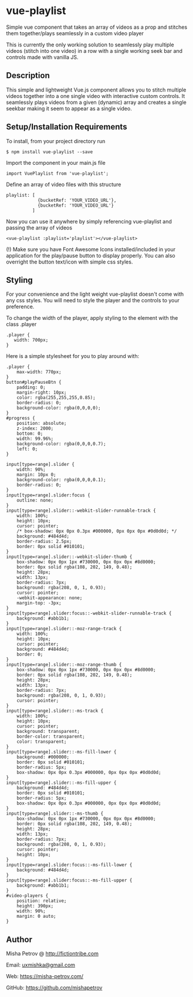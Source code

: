# vue-playlist
Simple vue component that takes an array of videos as a prop and stitches them together/plays seamlessly in a custom video player

This is currently the only working solution to seamlessly play multiple videos (stitch into one video) in a row with a single working seek bar and controls made with vanilla JS.

## Description
This simple and lightweight Vue.js component allows you to stitch multiple videos together into a one single video with interactive custom controls. It seamlessly plays videos from a given (dynamic) array and creates a single seekbar making it seem to appear as a single video.


## Setup/Installation Requirements

To install, from your project directory run
  ```
  $ npm install vue-playlist --save
  ```


Import the component in your main.js file
  ```
import VuePlaylist from 'vue-playlist';
  ```
Define an array of video files with this structure
  ```
playlist: [
              {bucketRef: 'YOUR_VIDEO_URL'},
              {bucketRef: 'YOUR_VIDEO_URL'}
            ]
  ```
Now you can use it anywhere by simply referencing vue-playlist and passing the array of videos
  ```
<vue-playlist :playlist='playlist'></vue-playlist>
  ```

   (!) Make sure you have Font Awesome Icons installed/included in your application for the play/pause button to display properly. You can also overright the button text/icon with simple css styles.

## Styling

  For your convenience and the light weight vue-playlist doesn't come with any css styles. You will need to style the player and the controls to your preference.

  To change the width of the player, apply styling to the element with the class .player
  ```
.player {
     width: 700px;
}
  ```

Here is a simple stylesheet for you to play around with:
  ```
.player {
      max-width: 770px;
}
button#playPauseBtn {
      padding: 0;
      margin-right: 10px;
      color: rgba(255,255,255,0.85);
      border-radius: 0;
      background-color: rgba(0,0,0,0);
}
#progress {
      position: absolute;
      z-index: 2000;
      bottom: 0;
      width: 99.96%;
      background-color: rgba(0,0,0,0.7);
      left: 0;
}

input[type=range].slider {
      width: 90%;
      margin: 10px 0;
      background-color: rgba(0,0,0,0.1);
      border-radius: 0;
}
input[type=range].slider:focus {
      outline: none;
}
input[type=range].slider::-webkit-slider-runnable-track {
      width: 100%;
      height: 10px;
      cursor: pointer;
      /* box-shadow: 0px 0px 0.3px #000000, 0px 0px 0px #0d0d0d; */
      background: #484d4d;
      border-radius: 2.5px;
      border: 0px solid #010101;
}
input[type=range].slider::-webkit-slider-thumb {
      box-shadow: 0px 0px 1px #730000, 0px 0px 0px #8d0000;
      border: 0px solid rgba(108, 202, 149, 0.48);
      height: 28px;
      width: 13px;
      border-radius: 7px;
      background: rgba(208, 0, 1, 0.93);
      cursor: pointer;
      -webkit-appearance: none;
      margin-top: -3px;
}
input[type=range].slider:focus::-webkit-slider-runnable-track {
      background: #abb1b1;
}
input[type=range].slider::-moz-range-track {
      width: 100%;
      height: 10px;
      cursor: pointer;
      background: #484d4d;
      border: 0;
}
input[type=range].slider::-moz-range-thumb {
      box-shadow: 0px 0px 1px #730000, 0px 0px 0px #8d0000;
      border: 0px solid rgba(108, 202, 149, 0.48);
      height: 28px;
      width: 13px;
      border-radius: 7px;
      background: rgba(208, 0, 1, 0.93);
      cursor: pointer;
}
input[type=range].slider::-ms-track {
      width: 100%;
      height: 10px;
      cursor: pointer;
      background: transparent;
      border-color: transparent;
      color: transparent;
}
input[type=range].slider::-ms-fill-lower {
      background: #000000;
      border: 0px solid #010101;
      border-radius: 5px;
      box-shadow: 0px 0px 0.3px #000000, 0px 0px 0px #0d0d0d;
}
input[type=range].slider::-ms-fill-upper {
      background: #484d4d;
      border: 0px solid #010101;
      border-radius: 5px;
      box-shadow: 0px 0px 0.3px #000000, 0px 0px 0px #0d0d0d;
}
input[type=range].slider::-ms-thumb {
      box-shadow: 0px 0px 1px #730000, 0px 0px 0px #8d0000;
      border: 0px solid rgba(108, 202, 149, 0.48);
      height: 28px;
      width: 13px;
      border-radius: 7px;
      background: rgba(208, 0, 1, 0.93);
      cursor: pointer;
      height: 10px;
}
input[type=range].slider:focus::-ms-fill-lower {
      background: #484d4d;
}
input[type=range].slider:focus::-ms-fill-upper {
      background: #abb1b1;
}
#video-players {
      position: relative;
      height: 390px;
      width: 90%;
      margin: 0 auto;
}
  ```


##  Author

Misha Petrov @ http://fictiontribe.com

Email: uxmishka@gmail.com

Web: https://misha-petrov.com/

GitHub: https://github.com/mishapetrov
